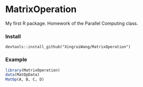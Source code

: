# MatrixOperation

My first R package. Homework of the Parallel Computing class.

### Install

```
devtools::install_github("XingruiWang/MatrixOperation")
```

### Example

```R
library(MatrixOperation)
data(MatOpData)
MatOp(A, B, C, D)
```
                  
